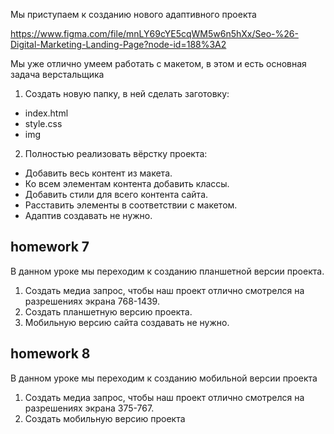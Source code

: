 Мы приступаем к созданию нового адаптивного проекта

https://www.figma.com/file/mnLY69cYE5cqWM5w6n5hXx/Seo-%26-Digital-Marketing-Landing-Page?node-id=188%3A2

Мы уже отлично умеем работать с макетом, в этом и есть основная задача верстальщика

1. Создать новую папку, в ней сделать заготовку:
* index.html
* style.css
* img

2. Полностью реализовать вёрстку проекта:
* Добавить весь контент из макета.
* Ко всем элементам контента добавить классы.
* Добавить стили для всего контента сайта.
* Расставить элементы в соответствии с макетом.
* Адаптив создавать не нужно.

## homework 7

В данном уроке мы переходим к созданию планшетной версии проекта.
1. Создать медиа запрос, чтобы наш проект отлично смотрелся на разрешениях экрана 768-1439.
2. Создать планшетную версию проекта.
3. Мобильную версию сайта создавать не нужно.

## homework 8
В данном уроке мы переходим к созданию мобильной версии проекта

1. Создать медиа запрос, чтобы наш проект отлично смотрелся на разрешениях экрана 375-767.
2. Создать мобильную версию проекта